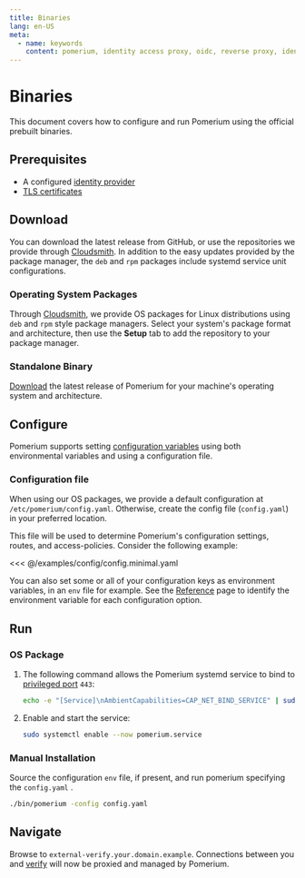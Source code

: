 ```yaml
---
title: Binaries
lang: en-US
meta:
  - name: keywords
    content: pomerium, identity access proxy, oidc, reverse proxy, identity aware proxy
---
```


# Binaries

This document covers how to configure and run Pomerium using the official prebuilt binaries.

## Prerequisites

- A configured [identity provider]
- [TLS certificates]

## Download

You can download the latest release from GitHub, or use the repositories we provide through [Cloudsmith]. In addition to the easy updates provided by the package manager, the `deb` and `rpm` packages include systemd service unit configurations.

### Operating System Packages

Through [Cloudsmith][cloudsmith-repo], we provide OS packages for Linux distributions using `deb` and `rpm` style package managers. Select your system's package format and architecture, then use the **Setup** tab to add the repository to your package manager.

### Standalone Binary

[Download] the latest release of Pomerium for your machine's operating system and architecture.

## Configure

Pomerium supports setting [configuration variables] using both environmental variables and using a configuration file.

### Configuration file

When using our OS packages, we provide a default configuration at `/etc/pomerium/config.yaml`. Otherwise, create the config file (`config.yaml`) in your preferred location.

This file will be used to determine Pomerium's configuration settings, routes, and access-policies. Consider the following example:

<<< @/examples/config/config.minimal.yaml

You can also set some or all of your configuration keys as environment variables, in an `env` file for example. See the [Reference] page to identify the environment variable for each configuration option.

## Run

### OS Package

1. The following command allows the Pomerium systemd service to bind to [privileged port] `443`:

   ```bash
   echo -e "[Service]\nAmbientCapabilities=CAP_NET_BIND_SERVICE" | sudo SYSTEMD_EDITOR=tee systemctl edit pomerium
   ```

1. Enable and start the service:

   ```bash
   sudo systemctl enable --now pomerium.service
   ```

### Manual Installation

Source the configuration `env` file, if present, and run pomerium specifying the `config.yaml` .

```bash
./bin/pomerium -config config.yaml
```

## Navigate

Browse to `external-verify.your.domain.example`. Connections between you and [verify] will now be proxied and managed by Pomerium.

[configuration variables]: /reference/readme.md
[download]: https://github.com/pomerium/pomerium/releases
[verify]: https://verify.pomerium.com/
[identity provider]: identity-providers/readme.md
[tls certificates]: topics/certificates
[Cloudsmith]: https://cloudsmith.io
[cloudsmith-repo]: https://cloudsmith.io/~pomerium/repos/pomerium/groups/
[Reference]: /reference/readme.md
[privileged port]: https://www.w3.org/Daemon/User/Installation/PrivilegedPorts.html